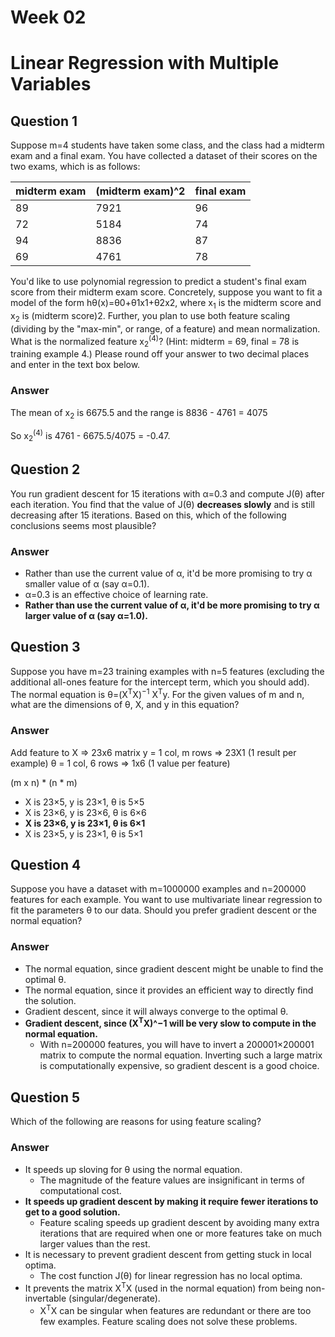 # Week 02

# Linear Regression with Multiple Variables

## Question 1

Suppose m=4 students have taken some class, and the class had a midterm exam and a final exam. You have collected a dataset of their scores on the two exams, which is as follows:

| midterm exam | (midterm exam)^2 | final exam |
|--------------|------------------|------------|
| 89 | 7921 | 96 |
|72|5184|74|
|94|8836|87|
|69|4761|78|

You'd like to use polynomial regression to predict a student's final exam score from their midterm exam score. Concretely, suppose you want to fit a model of the form hθ(x)=θ0+θ1x1+θ2x2, where x<sub>1</sub> is the midterm score and x<sub>2</sub> is (midterm score)2. Further, you plan to use both feature scaling (dividing by the "max-min", or range, of a feature) and mean normalization. 
What is the normalized feature x<sub>2</sub><sup>(4)</sup>? (Hint: midterm = 69, final = 78 is training example 4.) Please round off your answer to two decimal places and enter in the text box below.

### Answer

The mean of x<sub>2</sub> is 6675.5 and the range is 8836 - 4761 = 4075 

So x<sub>2</sub><sup>(4)</sup> is 4761 - 6675.5/4075 = -0.47.

## Question 2

You run gradient descent for 15 iterations with α=0.3 and compute J(θ) after each iteration. You find that the value of J(θ) **decreases slowly** and is still decreasing after 15 iterations. Based on this, which of the following conclusions seems most plausible?

### Answer

* Rather than use the current value of α, it'd be more promising to try α smaller value of α (say α=0.1).
* α=0.3 is an effective choice of learning rate.
* **Rather than use the current value of α, it'd be more promising to try α larger value of α (say α=1.0).**

## Question 3

Suppose you have m=23 training examples with n=5 features (excluding the additional all-ones feature for the intercept term, which you should add). The normal equation is θ=(X<sup>T</sup>X)<sup>−1</sup> X<sup>T</sup>y. For the given values of m and n, what are the dimensions of θ, X, and y in this equation?

### Answer

Add feature to X => 23x6 matrix
y = 1 col, m rows => 23X1 (1 result per example)
θ = 1 col, 6 rows => 1x6 (1 value per feature)

(m x n) * (n * m)

* X is 23×5, y is 23×1, θ is 5×5
* X is 23×6, y is 23×6, θ is 6×6
* **X is 23×6, y is 23×1, θ is 6×1**
* X is 23×5, y is 23×1, θ is 5×1

## Question 4
Suppose you have a dataset with m=1000000 examples and n=200000 features for each example. You want to use multivariate linear regression to fit the parameters θ to our data. Should you prefer gradient descent or the normal equation?

### Answer

* The normal equation, since gradient descent might be unable to find the optimal θ.
* The normal equation, since it provides an efficient way to directly find the solution.
* Gradient descent, since it will always converge to the optimal θ.
* **Gradient descent, since (X<sup>T</sup>X)^−1 will be very slow to compute in the normal equation.**
	* With n=200000 features, you will have to invert a 200001×200001 matrix to compute the normal equation. Inverting such a large matrix is computationally expensive, so gradient descent is a good choice.	
  
## Question 5
Which of the following are reasons for using feature scaling?

### Answer

* It speeds up sloving for θ using the normal equation.
	* The magnitude of the feature values are insignificant in terms of computational cost.
* **It speeds up gradient descent by making it require fewer iterations to get to a good solution.**
	* Feature scaling speeds up gradient descent by avoiding many extra iterations that are required when one or more features take on much larger values than the rest.
* It is necessary to prevent gradient descent from getting stuck in local optima.
	* The cost function J(θ) for linear regression has no local optima.
* It prevents the matrix X<sup>T</sup>X (used in the normal equation) from being non-invertable (singular/degenerate).
	* X<sup>T</sup>X can be singular when features are redundant or there are too few examples. Feature scaling does not solve these problems.
